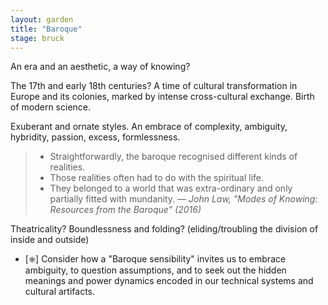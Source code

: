 ```yaml
---  
layout: garden
title: "Baroque"
stage: bruck
---
```


An era and an aesthetic, a way of knowing?

The 17th and early 18th centuries? A time of cultural transformation in Europe and its colonies, marked by intense cross-cultural exchange. Birth of modern science.

Exuberant and ornate styles. An embrace of complexity, ambiguity, hybridity, passion, excess, formlessness.

> - Straightforwardly, the baroque recognised different kinds of realities.
> - Those realities often had to do with the spiritual life.
> - They belonged to a world that was extra-ordinary and only partially fitted with mundanity.
<cite>— John Law, "Modes of Knowing: Resources from the Baroque" (2016)</cite>

Theatricality? Boundlessness and folding? (eliding/troubling the division of inside and outside) 

- [⎈] Consider how a "Baroque sensibility" invites us to embrace ambiguity, to question assumptions, and to seek out the hidden meanings and power dynamics encoded in our technical systems and cultural artifacts.